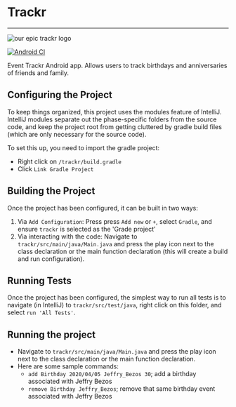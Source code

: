 # Trackr

--------------------------

![our epic trackr logo](https://i.imgur.com/CqHlNde.png)

[![Android CI](https://github.com/CSC207-UofT/course-project-trackr/actions/workflows/android.yml/badge.svg)](https://github.com/CSC207-UofT/course-project-trackr/actions/workflows/android.yml)

Event Trackr Android app. Allows users to track birthdays and anniversaries of friends and family. 

## Configuring the Project

To keep things organized, this project uses the modules feature of IntelliJ. IntelliJ modules separate out the
phase-specific folders from the source code, and keep the project root from getting cluttered by gradle build files 
(which are only necessary for the source code).

To set this up, you need to import the gradle project:

- Right click on `/trackr/build.gradle`
- Click `Link Gradle Project`

## Building the Project

Once the project has been configured, it can be built in two ways:

1. Via `Add Configuration`: Press press `Add new` or `+`, select `Gradle`, and ensure `trackr` is selected as the 'Grade
   project'
2. Via interacting with the code: Navigate to `trackr/src/main/java/Main.java` and press the play icon next to the class
   declaration or the main function declaration (this will create a build and run configuration).

## Running Tests

Once the project has been configured, the simplest way to run all tests is to navigate (in IntelliJ)
to `trackr/src/test/java`, right click on this folder, and select `run 'All Tests'`.

## Running the project

- Navigate to `trackr/src/main/java/Main.java` and press the play icon next to the class
  declaration or the main function declaration.
- Here are some sample commands:
  - `add Birthday 2020/04/05 Jeffry_Bezos 30`; add a birthday associated with Jeffry Bezos
  - `remove Birthday Jeffry_Bezos`; remove that same birthday event associated with Jeffry Bezos
